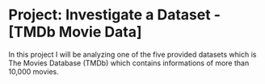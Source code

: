 # Project: Investigate a Dataset - [TMDb Movie Data]
In this project I will be analyzing one of the five provided datasets which is The Movies Database (TMDb) which contains informations of more than 10,000 movies.
